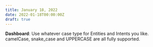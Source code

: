 ```yaml
---
title: January 18, 2022
date: 2022-01-18T00:00:00Z
draft: true
---
```


**Dashboard**: Use whatever case type for Entities and Intents you like. camelCase, snake_case and UPPERCASE are all fully supported.
